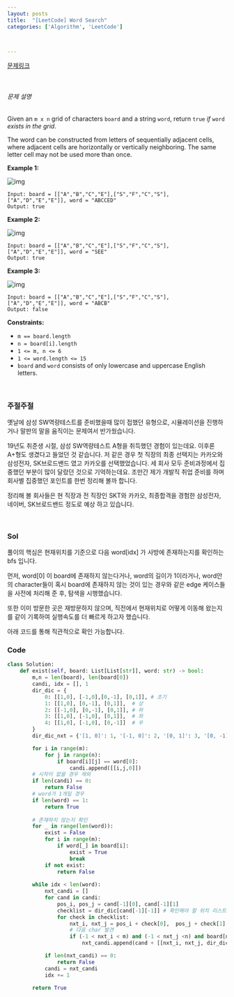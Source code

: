 ```yaml
---
layout: posts
title:  "[LeetCode] Word Search"
categories: ['Algorithm', 'LeetCode']



---
```


[문제링크](https://leetcode.com/problems/word-search/)

<br/>

###### 문제 설명

Given an `m x n` grid of characters `board` and a string `word`, return `true` *if* `word` *exists in the grid*.

The word can be constructed from letters of sequentially adjacent cells, where adjacent cells are horizontally or vertically neighboring. The same letter cell may not be used more than once.

 

**Example 1:**

![img](https://assets.leetcode.com/uploads/2020/11/04/word2.jpg)

```
Input: board = [["A","B","C","E"],["S","F","C","S"],["A","D","E","E"]], word = "ABCCED"
Output: true
```

**Example 2:**

![img](https://assets.leetcode.com/uploads/2020/11/04/word-1.jpg)

```
Input: board = [["A","B","C","E"],["S","F","C","S"],["A","D","E","E"]], word = "SEE"
Output: true
```

**Example 3:**

![img](https://assets.leetcode.com/uploads/2020/10/15/word3.jpg)

```
Input: board = [["A","B","C","E"],["S","F","C","S"],["A","D","E","E"]], word = "ABCB"
Output: false
```

 

**Constraints:**

- `m == board.length`
- `n = board[i].length`
- `1 <= m, n <= 6`
- `1 <= word.length <= 15`
- `board` and `word` consists of only lowercase and uppercase English letters.



<br/>



### 주절주절

옛날에 삼성 SW역량테스트를 준비했을때 많이 접했던 유형으로, 시뮬레이션을 진행하거나 말판의 말을 움직이는 문제여서 반가웠습니다. 

19년도 취준생 시절, 삼성 SW역량테스트 A형을 취득했던 경험이 있는데요. 이후론 A+형도 생겼다고 들었던 것 같습니다. 저 같은 경우 첫 직장의 최종 선택지는 카카오와 삼성전자, SK브로드밴드 였고 카카오를 선택했었습니다. 세 회사 모두 준비과정에서 집중했던 부분이 많이 달랐던 것으로 기억하는데요. 조만간 제가 개발직 취업 준비를 하며 회사별 집중했던 포인트를 한번 정리해 볼까 합니다.

정리해 볼 회사들은 현 직장과 전 직장인 SKT와 카카오, 최종합격을 경험한 삼성전자, 네이버, SK브로드밴드 정도로 예상 하고 있습니다. 

<br/>     

### Sol

풀이의 핵심은 현재위치를 기준으로 다음 word[idx] 가 사방에 존재하는지를 확인하는 bfs 입니다.

먼저, word[0] 이 board에 존재하지 않는다거나, word의 길이가 1이라거나, word안의 character들이 혹시 board에 존재하지 않는 것이 있는 경우와 같은 edge 케이스들을 사전에 처리해 준 후, 탐색을 시행했습니다.

또한 이미 방문한 곳은 재방문하지 않으며, 직전에서 현재위치로 어떻게 이동해 왔는지를 같이 기록하여 실행속도를 더 빠르게 하고자 했습니다. 



아래 코드를 통해 직관적으로 확인 가능합니다.



### Code

```python
class Solution:
    def exist(self, board: List[List[str]], word: str) -> bool:
        m,n = len(board), len(board[0])
        candi, idx = [], 1
        dir_dic = {
            0: [[1,0], [-1,0],[0,-1], [0,1]], # 초기
            1: [[1,0], [0,-1], [0,1]],  # 상
            2: [[-1,0], [0,-1], [0,1]], # 하
            3: [[1,0], [-1,0], [0,1]],  # 좌
            4: [[1,0], [-1,0], [0,-1]]  # 우
        }
        dir_dic_nxt = {'[1, 0]': 1, '[-1, 0]': 2, '[0, 1]': 3, '[0, -1]': 4}

        for i in range(m):
            for j in range(n):
                if board[i][j] == word[0]:
                    candi.append([[i,j,0]])
        # 시작이 없을 경우 제외
        if len(candi) == 0:
            return False
        # word가 1개일 경우
        if len(word) == 1:
            return True
        
        # 존재하지 않는지 확인
        for _ in range(len(word)):
            exist = False
            for i in range(m):
                if word[_] in board[i]:
                    exist = True
                    break
            if not exist:
                return False
        
        while idx < len(word):
            nxt_candi = []
            for cand in candi:
                pos_i, pos_j = cand[-1][0], cand[-1][1]
                checklist = dir_dic[cand[-1][-1]] # 확인해야 할 위치 리스트
                for check in checklist:
                    nxt_i, nxt_j = pos_i + check[0],  pos_j + check[1]
                    # 다음 char 발견
                    if (-1 < nxt_i < m) and (-1 < nxt_j <n) and board[nxt_i][nxt_j] == word[idx] and [nxt_i, nxt_j] not in [_[:2] for _ in cand]:
                        nxt_candi.append(cand + [[nxt_i, nxt_j, dir_dic_nxt[str(check)]]])

            if len(nxt_candi) == 0:
                return False
            candi = nxt_candi
            idx += 1

        return True
```





